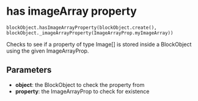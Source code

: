# has imageArray property

```sig
blockObject.hasImageArrayProperty(blockObject.create(), blockObject._imageArrayProperty(ImageArrayProp.myImageArray))
```

Checks to see if a property of type Image[] is stored inside a BlockObject using the given ImageArrayProp.

## Parameters

* **object**: the BlockObject to check the property from
* **property**: the ImageArrayProp to check for existence

